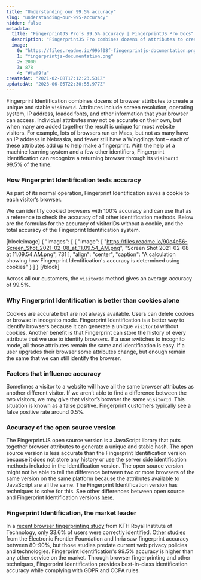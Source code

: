 ```yaml
---
title: "Understanding our 99.5% accuracy"
slug: "understanding-our-995-accuracy"
hidden: false
metadata: 
  title: "FingerprintJS Pro’s 99.5% accuracy | FingerprintJS Pro Docs"
  description: "FingerprintJS Pro combines dozens of attributes to create a visitorIDs. We can recognize a returning browser through its visitorID 99.5% of the time."
  image: 
    0: "https://files.readme.io/99bf08f-fingerprintjs-documentation.png"
    1: "fingerprintjs-documentation.png"
    2: 2000
    3: 878
    4: "#faf9fa"
createdAt: "2021-02-08T17:12:23.531Z"
updatedAt: "2023-06-05T22:30:55.977Z"
---
```

Fingerprint Identification combines dozens of browser attributes to create a unique and stable `visitorId`. Attributes include screen resolution, operating system, IP address, loaded fonts, and other information that your browser can access. Individual attributes may not be accurate on their own, but when many are added together the result is unique for most website visitors. For example, lots of browsers run on Macs, but not as many have an IP address in Nebraska, and fewer still have a Wingdings font – each of these attributes add up to help make a fingerprint. With the help of a machine learning system and a few other identifiers, Fingerprint Identification can recognize a returning browser through its `visitorId` 99.5% of the time.

### How Fingerprint Identification tests accuracy

As part of its normal operation, Fingerprint Identification saves a cookie to each visitor’s browser. 

We can identify cookied browsers with 100% accuracy and can use that as a reference to check the accuracy of all other identification methods. Below are the formulas for the accuracy of visitorIDs without a cookie, and the total accuracy of the Fingerprint Identification system.  

[block:image]
{
  "images": [
    {
      "image": [
        "https://files.readme.io/90c4e56-Screen_Shot_2021-02-08_at_11.09.54_AM.png",
        "Screen Shot 2021-02-08 at 11.09.54 AM.png",
        731
      ],
      "align": "center",
      "caption": "A calculation showing how Fingerprint Identification's accuracy is determined using cookies"
    }
  ]
}
[/block]

Across all our customers, the `visitorId` method gives an average accuracy of 99.5%.

### Why Fingerprint Identification is better than cookies alone

Cookies are accurate but are not always available. Users can delete cookies or browse in incognito mode. Fingerprint Identification is a better way to identify browsers because it can generate a unique `visitorId` without cookies. Another benefit is that Fingerprint can store the history of every attribute that we use to identify browsers. If a user switches to incognito mode, all those attributes remain the same and identification is easy. If a user upgrades their browser some attributes change, but enough remain the same that we can still identify the browser.

### Factors that influence accuracy

Sometimes a visitor to a website will have all the same browser attributes as another different visitor. If we aren’t able to find a difference between the two visitors, we may give that visitor’s browser the same `visitorId`. This situation is known as a false positive. Fingerprint customers typically see a false positive rate around 0.5%.

### Accuracy of the open source version

The FingerprintJS open source version is a JavaScript library that puts together browser attributes to generate a unique and stable hash. The open source version is less accurate than the Fingerprint Identification version because it does not store any history or use the server side identification methods included in the Identification version. The open source version might not be able to tell the difference between two or more browsers of the same version on the same platform because the attributes available to JavaScript are all the same. The Fingerprint Identification version has techniques to solve for this. See other differences between open source and Fingerprint Identification versions [here](doc:pro-vs-open-source).

### Fingerprint Identification, the market leader

In a [recent browser fingerprinting study](https://hal.inria.fr/hal-01718234v2) from KTH Royal Institute of Technology, only 33.6% of users were correctly identified. [Other studies](https://www.researchgate.net/publication/332873650_Browser_Fingerprinting_A_survey) from the Electronic Frontier Foundation and Inria saw fingerprint accuracy between 80-90%, but those studies predate current web privacy policies and technologies. Fingerprint Identification's 99.5% accuracy is higher than any other service on the market. Through browser fingerprinting and other techniques, Fingerprint Identification provides best-in-class identification accuracy while complying with GDPR and CCPA rules.